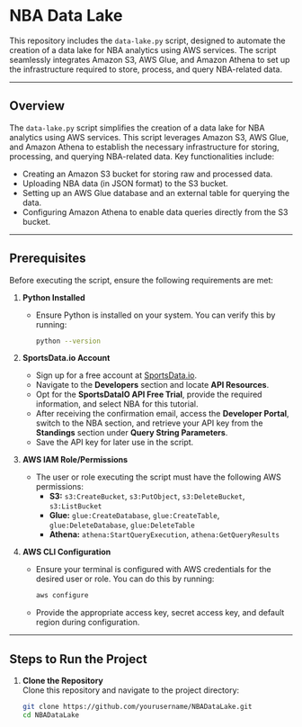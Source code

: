 # NBA Data Lake

This repository includes the `data-lake.py` script, designed to automate the creation of a data lake for NBA analytics using AWS services. The script seamlessly integrates Amazon S3, AWS Glue, and Amazon Athena to set up the infrastructure required to store, process, and query NBA-related data.

---

## Overview

The `data-lake.py` script simplifies the creation of a data lake for NBA analytics using AWS services. This script leverages Amazon S3, AWS Glue, and Amazon Athena to establish the necessary infrastructure for storing, processing, and querying NBA-related data. Key functionalities include:

- Creating an Amazon S3 bucket for storing raw and processed data.
- Uploading NBA data (in JSON format) to the S3 bucket.
- Setting up an AWS Glue database and an external table for querying the data.
- Configuring Amazon Athena to enable data queries directly from the S3 bucket.

---

## Prerequisites

Before executing the script, ensure the following requirements are met:

1. **Python Installed**
   - Ensure Python is installed on your system. You can verify this by running:
     ```bash
     python --version
     ```

2. **SportsData.io Account**
   - Sign up for a free account at [SportsData.io](https://sportsdata.io).
   - Navigate to the **Developers** section and locate **API Resources**.
   - Opt for the **SportsDataIO API Free Trial**, provide the required information, and select NBA for this tutorial.
   - After receiving the confirmation email, access the **Developer Portal**, switch to the NBA section, and retrieve your API key from the **Standings** section under **Query String Parameters**.
   - Save the API key for later use in the script.

3. **AWS IAM Role/Permissions**
   - The user or role executing the script must have the following AWS permissions:
     - **S3:** `s3:CreateBucket`, `s3:PutObject`, `s3:DeleteBucket`, `s3:ListBucket`
     - **Glue:** `glue:CreateDatabase`, `glue:CreateTable`, `glue:DeleteDatabase`, `glue:DeleteTable`
     - **Athena:** `athena:StartQueryExecution`, `athena:GetQueryResults`

4. **AWS CLI Configuration**
   - Ensure your terminal is configured with AWS credentials for the desired user or role. You can do this by running:
     ```bash
     aws configure
     ```
   - Provide the appropriate access key, secret access key, and default region during configuration.

---

## Steps to Run the Project

1. **Clone the Repository**  
   Clone this repository and navigate to the project directory:  
   ```bash
   git clone https://github.com/yourusername/NBADataLake.git
   cd NBADataLake